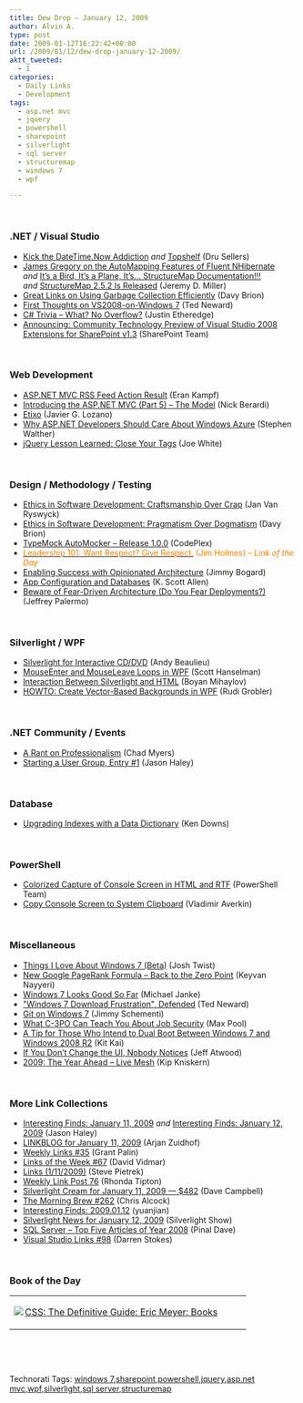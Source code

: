 ```yaml
---
title: Dew Drop – January 12, 2009
author: Alvin A.
type: post
date: 2009-01-12T16:22:42+00:00
url: /2009/01/12/dew-drop-january-12-2009/
aktt_tweeted:
  - 1
categories:
  - Daily Links
  - Development
tags:
  - asp.net mvc
  - jquery
  - powershell
  - sharepoint
  - silverlight
  - sql server
  - structuremap
  - windows 7
  - wpf

---
```

&#160;

### .NET / Visual Studio

  * <a target="_blank" href="http://codebetter.com/blogs/dru.sellers/archive/2009/01/11/kick-the-datetime-now-addiction.aspx">Kick the DateTime.Now Addiction</a>&#160;_and_&#160;<a target="_blank" href="http://codebetter.com/blogs/dru.sellers/archive/2009/01/11/topshelf.aspx">Topshelf</a> (Dru Sellers)
  * <a target="_blank" href="http://codebetter.com/blogs/jeremy.miller/archive/2009/01/11/james-gregory-on-the-automapping-features-of-fluent-nhibernate.aspx">James Gregory on the AutoMapping Features of Fluent NHibernate</a> _and_&#160;<a target="_blank" href="http://codebetter.com/blogs/jeremy.miller/archive/2009/01/11/it-s-a-bird-it-s-a-plane-it-s-structuremap-documentation.aspx">It&#8217;s a Bird, It&#8217;s a Plane, It&#8217;s&#8230; StructureMap Documentation!!!</a> _and_&#160;<a target="_blank" href="http://codebetter.com/blogs/jeremy.miller/archive/2009/01/11/structuremap-2-5-2-is-released.aspx">StructureMap 2.5.2 Is Released</a> (Jeremy D. Miller)
  * <a target="_blank" href="http://davybrion.com/blog/2009/01/great-links-on-using-garbage-collection-efficiently/">Great Links on Using Garbage Collection Efficiently</a> (Davy Brion)
  * <a target="_blank" href="http://blogs.tedneward.com/2009/01/12/First+Thoughts+On+VS2008onWindows7.aspx">First Thoughts on VS2008-on-Windows 7</a> (Ted Neward)
  * <a target="_blank" href="http://www.codethinked.com/post/2009/01/11/C-Trivia-What-No-Overflow.aspx">C# Trivia &#8211; What? No Overflow?</a> (Justin Etheredge)
  * <a target="_blank" href="http://blogs.msdn.com/sharepoint/archive/2009/01/12/announcing-community-technology-preview-of-visual-studio-2008-extensions-for-sharepoint-v1-3.aspx">Announcing: Community Technology Preview of Visual Studio 2008 Extensions for SharePoint v1.3</a> (SharePoint Team)

&#160;

### Web Development

  * <a target="_blank" href="http://www.developerzen.com/2009/01/11/aspnet-mvc-rss-feed-action-result/">ASP.NET MVC RSS Feed Action Result</a> (Eran Kampf)
  * <a target="_blank" href="http://www.coderjournal.com/2009/01/introducing-aspnet-mvc-part-5-the-model/">Introducing the ASP.NET MVC (Part 5) &#8211; The Model</a> (Nick Berardi)
  * <a target="_blank" href="http://blog.lozanotek.com/archive/2009/01/11/Etixo.aspx">Etixo</a> (Javier G. Lozano)
  * <a target="_blank" href="http://stephenwalther.com/blog/archive/2009/01/11/why-asp.net-developers-should-care-about-windows-azure.aspx">Why ASP.NET Developers Should Care About Windows Azure</a> (Stephen Walther)
  * <a target="_blank" href="http://blog.excastle.com/2009/01/12/jquery-lesson-learned-close-your-tags/">jQuery Lesson Learned: Close Your Tags</a> (Joe White)

&#160;

### Design / Methodology / Testing

  * <a target="_blank" href="http://elegantcode.com/2009/01/11/ethics-in-software-development-craftsmanship-over-crap/">Ethics in Software Development: Craftsmanship Over Crap</a> (Jan Van Ryswyck)
  * <a target="_blank" href="http://davybrion.com/blog/2009/01/ethics-in-software-development-pragmatism-over-dogmatism/">Ethics in Software Development: Pragmatism Over Dogmatism</a> (Davy Brion)
  * <a target="_blank" href="http://www.codeplex.com/typemockautomocker/Release/ProjectReleases.aspx?ReleaseId=21614">TypeMock AutoMocker &#8211; Release 1.0.0</a> (CodePlex)
  * <a target="_blank" href="http://frazzleddad.blogspot.com/2009/01/leadership-101-want-respect-give.html"><font color="#ff8000">Leadership 101: Want Respect? Give Respect.</font></a> <font color="#ff8000">(Jim Holmes) <em>– Link of the Day</em></font>
  * <a target="_blank" href="http://www.lostechies.com/blogs/jimmy_bogard/archive/2009/01/11/enabling-success-with-opinionated-architecture.aspx">Enabling Success with Opinionated Architecture</a> (Jimmy Bogard)
  * <a target="_blank" href="http://odetocode.com/Blogs/scott/archive/2009/01/11/12429.aspx">App Configuration and Databases</a> (K. Scott Allen)
  * <a target="_blank" href="http://jeffreypalermo.com/blog/beware-of-fear-driven-architecture-do-you-fear-deployments/">Beware of Fear-Driven Architecture (Do You Fear Deployments?)</a> (Jeffrey Palermo)

&#160;

### Silverlight / WPF

  * <a target="_blank" href="http://www.andybeaulieu.com/Default.aspx?tabid=67&EntryID=133">Silverlight for Interactive CD/DVD</a> (Andy Beaulieu)
  * <a target="_blank" href="http://www.hanselman.com/blog/MouseEnterAndMouseLeaveLoopsInWPF.aspx">MouseEnter and MouseLeave Loops in WPF</a> (Scott Hanselman)
  * <a target="_blank" href="http://www.silverlightshow.net/items/Interaction-between-Silverlight-and-HTM.aspx">Interaction Between Silverlight and HTML</a> (Boyan Mihaylov)
  * <a target="_blank" href="http://dotnet.org.za/rudi/archive/2009/01/12/howto-create-vector-based-backgrounds-in-wpf.aspx">HOWTO: Create Vector-Based Backgrounds in WPF</a> (Rudi Grobler)

&#160;

### .NET Community / Events

  * <a target="_blank" href="http://www.lostechies.com/blogs/chad_myers/archive/2009/01/11/a-rant-on-professionalism.aspx">A Rant on Professionalism</a> (Chad Myers)
  * <a target="_blank" href="http://jasonhaley.com/blog/archive/2009/01/11/142702.aspx">Starting a User Group, Entry #1</a> (Jason Haley)

&#160;

### Database

  * <a target="_blank" href="http://database-programmer.blogspot.com/2009/01/upgrading-indexes-with-data-dictionary.html">Upgrading Indexes with a Data Dictionary</a> (Ken Downs)

&#160;

### PowerShell

  * <a target="_blank" href="http://blogs.msdn.com/powershell/archive/2009/01/11/colorized-capture-of-console-screen-in-html-and-rtf.aspx">Colorized Capture of Console Screen in HTML and RTF</a> (PowerShell Team)
  * <a target="_blank" href="http://blogs.msdn.com/powershell/archive/2009/01/12/copy-console-screen-to-system-clipboard.aspx">Copy Console Screen to System Clipboard</a> (Vladimir Averkin)

&#160;

### Miscellaneous

  * <a target="_blank" href="http://www.thejoyofcode.com/Things_I_love_about_Windows_7.aspx">Things I Love About Windows 7 (Beta)</a> (Josh Twist)
  * <a target="_blank" href="http://nayyeri.net/blog/new-google-pagerank-formula-ndash-back-to-the-zero-point/">New Google PageRank Formula &#8211; Back to the Zero Point</a> (Keyvan Nayyeri)
  * <a target="_blank" href="http://lastinfirstout.blogspot.com/2009/01/windows-7-looks-good-so-far.html">Windows 7 Looks Good So Far</a> (Michael Janke)
  * <a target="_blank" href="http://blogs.tedneward.com/2009/01/12/quotWindows+7+Download+Frustrationquot+Defended.aspx">"Windows 7 Download Frustration", Defended</a> (Ted Neward)
  * <a target="_blank" href="http://blog.jimmy.schementi.com/2009/01/git-on-windows-7.html">Git on Windows 7</a> (Jimmy Schementi)
  * <a target="_blank" href="http://www.codesqueeze.com/what-c-3po-can-teach-you-about-job-security/">What C-3PO Can Teach You About Job Security</a> (Max Pool)
  * <a target="_blank" href="http://community.sgdotnet.org/blogs/kitkai/archive/2009/01/12/a-tip-for-those-who-intend-to-dual-boot-between-windows-7-and-windows-2008-r2.aspx">A Tip for Those Who Intend to Dual Boot Between Windows 7 and Windows 2008 R2</a> (Kit Kai)
  * <a target="_blank" href="http://www.codinghorror.com/blog/archives/001208.html">If You Don&#8217;t Change the UI, Nobody Notices</a> (Jeff Atwood)
  * <a target="_blank" href="http://feedproxy.google.com/~r/liveside/~3/hoA1gLq6Smw/2009-the-year-ahead-live-mesh.aspx">2009: The Year Ahead &#8211; Live Mesh</a> (Kip Kniskern)

&#160;

### More Link Collections

  * <a target="_blank" href="http://jasonhaley.com/blog/archive/2009/01/11/142701.aspx">Interesting Finds: January 11, 2009</a> _and_&#160;<a target="_blank" href="http://jasonhaley.com/blog/archive/2009/01/12/142703.aspx">Interesting Finds: January 12, 2009</a> (Jason Haley)
  * <a target="_blank" href="http://www.arjansworld.com/2009/01/11/linkblog-for-january-11-2009/">LINKBLOG for January 11, 2009</a> (Arjan Zuidhof)
  * <a target="_blank" href="http://grantpalin.com/2009/01/11/weekly-links-35/">Weekly Links #35</a> (Grant Palin)
  * <a target="_blank" href="http://vidmar.net/weblog/archive/2009/01/11/links-of-the-week-67.aspx">Links of the Week #67</a> (David Vidmar)
  * <a target="_blank" href="http://spietrek.blogspot.com/2009/01/links-1112009.html">Links (1/11/2009)</a> (Steve Pietrek)
  * <a target="_blank" href="http://rtipton.wordpress.com/2009/01/11/weekly-link-post-76/">Weekly Link Post 76</a> (Rhonda Tipton)
  * <a target="_blank" href="http://geekswithblogs.net/WynApseTechnicalMusings/archive/2009/01/11/128578.aspx">Silverlight Cream for January 11, 2009 &#8212; $482</a> (Dave Campbell)
  * <a target="_blank" href="http://blog.cwa.me.uk/2009/01/12/the-morning-brew-262/">The Morning Brew #262</a> (Chris Alcock)
  * <a target="_blank" href="http://weblogs.asp.net/yuanjian/archive/2009/01/12/interesting-finds-2009-01-12.aspx">Interesting Finds: 2009.01.12</a> (yuanjian)
  * <a target="_blank" href="http://www.silverlightshow.net/news/Silverlight-News-for-January-12-2008.aspx">Silverlight News for January 12, 2009</a> (Silverlight Show)
  * <a target="_blank" href="http://blog.sqlauthority.com/2009/01/11/sql-server-top-five-articles-of-year-2008/">SQL Server &#8211; Top Five Articles of Year 2008</a> (Pinal Dave)
  * <a target="_blank" href="http://visualstudiohacks.com/blog/visual-studio-links-98/">Visual Studio Links #98</a> (Darren Stokes)

&#160;

### Book of the Day

<div style="padding-bottom: 0px; margin: 0px; padding-left: 0px; padding-right: 0px; display: inline; float: none; padding-top: 0px" id="scid:7dc1bd33-94bd-46fd-a20b-0131235bcd47:e083c7e0-5cac-4f1f-93ac-e4e833698d40" class="wlWriterEditableSmartContent">
  <table cellspacing="0" cellpadding="2" width="400" border="0" unselectable="on">
    <tr>
      <td valign="top" width="400">
        <p>
          <a title="CSS: The Definitive Guide: Eric Meyer: Books" href="http://www.amazon.com/exec/obidos/ASIN/0596527330/alvinashcraft-20"><img data-recalc-dims="1" decoding="async" src="https://i0.wp.com/images.amazon.com/images/P/0596527330.01.MZZZZZZZ.jpg?w=660" border="0" align="left" style="float:left" />CSS: The Definitive Guide: Eric Meyer: Books</a>
        </p>
      </td>
    </tr>
  </table>
</div>

&#160;

<div style="padding-bottom: 0px; margin: 0px; padding-left: 0px; padding-right: 0px; display: inline; float: none; padding-top: 0px" id="scid:C16BAC14-9A3D-4c50-9394-FBFEF7A93539:5e800c3a-f359-471b-bdc5-7fc236821c2b" class="wlWriterEditableSmartContent">
  <!--dotnetkickit-->
</div>

&#160;

<div style="padding-bottom: 0px; margin: 0px; padding-left: 0px; padding-right: 0px; display: inline; float: none; padding-top: 0px" id="scid:0767317B-992E-4b12-91E0-4F059A8CECA8:47b943c3-1179-4272-bdb9-c5841c52b263" class="wlWriterEditableSmartContent">
  Technorati Tags: <a href="http://technorati.com/tags/windows+7" rel="tag">windows 7</a>,<a href="http://technorati.com/tags/sharepoint" rel="tag">sharepoint</a>,<a href="http://technorati.com/tags/powershell" rel="tag">powershell</a>,<a href="http://technorati.com/tags/jquery" rel="tag">jquery</a>,<a href="http://technorati.com/tags/asp.net+mvc" rel="tag">asp.net mvc</a>,<a href="http://technorati.com/tags/wpf" rel="tag">wpf</a>,<a href="http://technorati.com/tags/silverlight" rel="tag">silverlight</a>,<a href="http://technorati.com/tags/sql+server" rel="tag">sql server</a>,<a href="http://technorati.com/tags/structuremap" rel="tag">structuremap</a>
</div>